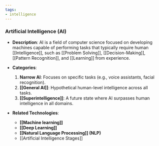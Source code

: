 ```yaml
---
tags:
- intelligence
---
```


### **Artificial Intelligence (AI)**

- **Description**: AI is a field of computer science focused on developing machines capable of performing tasks that typically require human [[Intelligence]], such as [[Problem Solving]], [[Decision-Making]], [[Pattern Recognition]], and [[Learning]] from experience.
- **Categories**:

    1. **Narrow AI**: Focuses on specific tasks (e.g., voice assistants, facial recognition).
    2. **[[General AI]]**: Hypothetical human-level intelligence across all tasks.
    3. **[[Superintelligence]]**: A future state where AI surpasses human intelligence in all domains.
- **Related Technologies**:
    - **[[Machine learning]]**
    - **[[Deep Learning]]**
    - **[[Natural Language Processing]] (NLP)**
    - [[Artificial Intelligence Stages]]